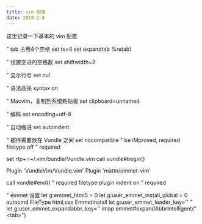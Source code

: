 ```yaml
---
title: vim 配置
date: 2018-2-8
---
```


这里记录一下基本的 vim 配置

<!--more-->

" tab 占用4个空格
set ts=4
set expandtab
%retab!

" 设置空进的空格数
set shiftwidth=2	

" 显示行号
 set nu!  

" 语法高亮
syntax on 

" Macvim，复制到系统粘贴板
set clipboard=unnamed

" 编码
set encoding=utf-8

" 自动缩进
set autoindent

" 插件需要放在 Vundle 之间
set nocompatible              " be iMproved, required
filetype off                  " required

set rtp+=~/.vim/bundle/Vundle.vim
call vundle#begin()

Plugin 'VundleVim/Vundle.vim'
Plugin 'mattn/emmet-vim'

call vundle#end()            " required
filetype plugin indent on    " required

" emmet 设置
let g:emmet_html5 = 0
let g:user_emmet_install_global = 0
autocmd FileType html,css EmmetInstall
let g:user_emmet_leader_key='<C-Z>' 
" let g:user_emmet_expandabbr_key='<Tab>'
imap <expr> <tab> emmet#expandAbbrIntelligent("\<tab>")
